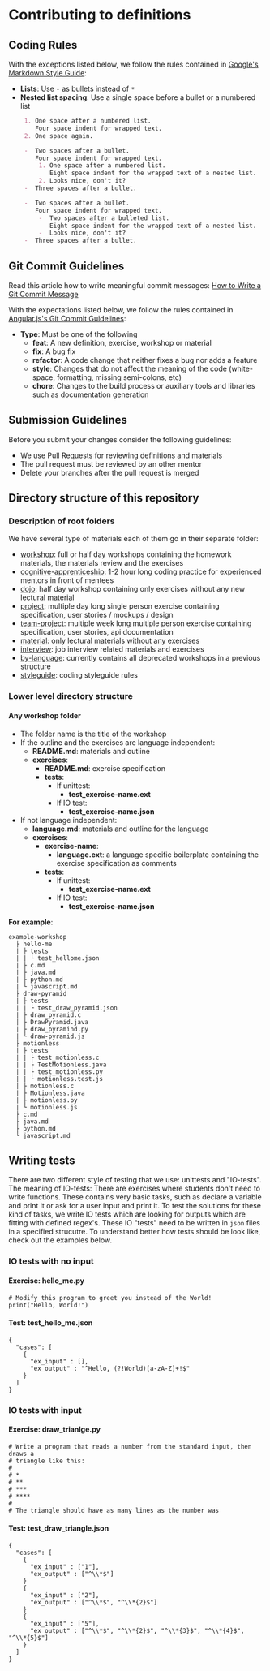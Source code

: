 # Contributing to definitions

## Coding Rules

With the exceptions listed below, we follow the rules contained in
[Google's Markdown Style Guide](https://github.com/google/styleguide/blob/gh-pages/docguide/style.md):

 -  **Lists**: Use `-` as bullets instead of `*`
 -  **Nested list spacing**: Use a single space before a bullet or a numbered list
    ```markdown
     1. One space after a numbered list.
        Four space indent for wrapped text.
     2. One space again.

     -  Two spaces after a bullet.
        Four space indent for wrapped text.
         1. One space after a numbered list.
            Eight space indent for the wrapped text of a nested list.
         2. Looks nice, don't it?
     -  Three spaces after a bullet.

     -  Two spaces after a bullet.
        Four space indent for wrapped text.
         -  Two spaces after a bulleted list.
            Eight space indent for the wrapped text of a nested list.
         -  Looks nice, don't it?
     -  Three spaces after a bullet.

    ```

## Git Commit Guidelines

Read this article how to write meaningful commit messages:
[How to Write a Git Commit Message](https://chris.beams.io/posts/git-commit/)

With the expectations listed below, we follow the rules contained in
[Angular.js's Git Commit Guidelines](https://github.com/angular/angular.js/blob/master/CONTRIBUTING.md#-git-commit-guidelines):

 -  **Type**: Must be one of the following
     -  **feat**: A new definition, exercise, workshop or material
     -  **fix**: A bug fix
     -  **refactor**: A code change that neither fixes a bug nor adds a feature
     -  **style**: Changes that do not affect the meaning of the code (white-space, formatting, missing semi-colons, etc)
     -  **chore**: Changes to the build process or auxiliary tools and libraries such as documentation generation

## Submission Guidelines

Before you submit your changes consider the following guidelines:
 -  We use Pull Requests for reviewing definitions and materials
 -  The pull request must be reviewed by an other mentor
 -  Delete your branches after the pull request is merged


## Directory structure of this repository

### Description of root folders

We have several type of materials each of them go in their separate folder:
-  [workshop](workshop): full or half day workshops containing the homework materials, the materials review and the exercises
-  [cognitive-apprenticeship](cognitive-apprenticeship): 1-2 hour long coding practice for experienced mentors in front of mentees
-  [dojo](dojo): half day workshop containing only exercises without any new lectural material
-  [project](project): multiple day long single person exercise containing specification, user stories / mockups / design
-  [team-project](team-project): multiple week long multiple person exercise containing specification, user stories, api documentation
-  [material](material): only lectural materials without any exercises
-  [interview](interview): job interview related materials and exercises
-  [by-language](by-language): currently contains all deprecated workshops in a previous structure
-  [styleguide](styleguide): coding styleguide rules

### Lower level directory structure

#### Any workshop folder
- The folder name is the title of the workshop
-  If the outline and the exercises are language independent:
    -  **README.md**: materials and outline
    -  **exercises**:
        -  **README.md**: exercise specification
        -  **tests**:
            -  If unittest:
                -  **test_exercise-name.ext**
            -  If IO test:
                -  **test_exercise-name.json**
-  If not language independent:
    -  **language.md**: materials and outline for the language
    -  **exercises**:
        -  **exercise-name**:
            -  **language.ext**: a language specific boilerplate containing the exercise specification as comments
        -  **tests**:
            -  If unittest:
                -  **test_exercise-name.ext**
            -  If IO test:
                -  **test_exercise-name.json**

**For example**:

```
example-workshop
  ├ hello-me
  | ├ tests
  | | └ test_hellome.json
  | ├ c.md
  | ├ java.md
  | ├ python.md
  | └ javascript.md
  ├ draw-pyramid
  | ├ tests
  | | └ test_draw_pyramid.json
  | ├ draw_pyramid.c
  | ├ DrawPyramid.java
  | ├ draw_pyramind.py
  | └ draw-pyramid.js
  ├ motionless
  | ├ tests    
  | | ├ test_motionless.c
  | | ├ TestMotionless.java
  | | ├ test_motionless.py
  | | └ motionless.test.js
  | ├ motionless.c
  | ├ Motionless.java
  | ├ motionless.py
  | └ motionless.js
  ├ c.md
  ├ java.md
  ├ python.md
  └ javascript.md
```

## Writing tests

There are two different style of testing that we use: unittests and "IO-tests".
The meaning of IO-tests:
There are exercises where students don't need to write functions. These contains very basic tasks, such as declare a variable and print it or ask for a user input and print it. To test the solutions for these kind of tasks, we write IO tests which are looking for outputs which are fitting with defined regex's.
These IO "tests" need to be written in ```json``` files in a specified strucutre. To understand better how tests should be look like, check out the examples below.

### IO tests with no input

#### **Exercise: hello_me.py**

```
# Modify this program to greet you instead of the World!
print("Hello, World!")
```
#### **Test: test_hello_me.json**


```
{
  "cases": [
    {
      "ex_input" : [],
      "ex_output" : "^Hello, (?!World)[a-zA-Z]+!$"
    }
  ]
}
```

### IO tests with input

#### **Exercise: draw_trianlge.py**

```
# Write a program that reads a number from the standard input, then draws a
# triangle like this:
#
# *
# **
# ***
# ****
#
# The triangle should have as many lines as the number was
```
#### **Test: test_draw_triangle.json**

```
{
  "cases": [
    {
      "ex_input" : ["1"],
      "ex_output" : ["^\\*$"]
    }
    {
      "ex_input" : ["2"],
      "ex_output" : ["^\\*$", "^\\*{2}$"]
    }
    {
      "ex_input" : ["5"],
      "ex_output" : ["^\\*$", "^\\*{2}$", "^\\*{3}$", "^\\*{4}$", "^\\*{5}$"]
    }
  ]
}
```
